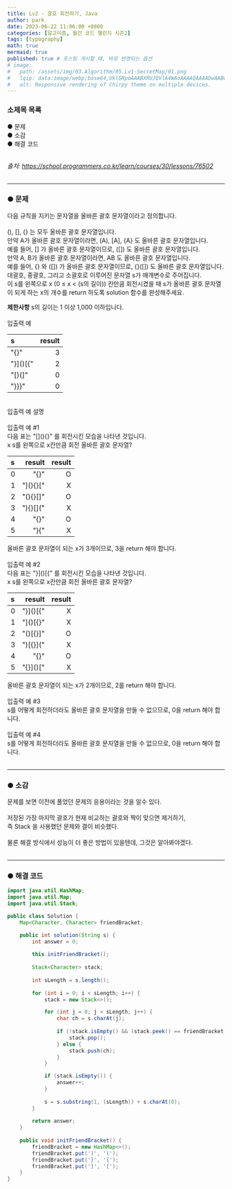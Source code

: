 ```yaml
---
title: Lv2 - 괄호 회전하기, Java
author: park
date: 2023-06-22 11:06:00 +0800
categories: [알고리즘, 월간 코드 챌린지 시즌2]
tags: [typography]
math: true
mermaid: true
published: true # 포스팅 개시할 때, 바로 반영되는 옵션
# image: 
#   path: /assets/img/03.Algorithm/05.Lv1-SecretMap/01.png
#   lqip: data:image/webp;base64,UklGRpoAAABXRUJQVlA4WAoAAAAQAAAADwAABwAAQUxQSDIAAAARL0AmbZurmr57yyIiqE8oiG0bejIYEQTgqiDA9vqnsUSI6H+oAERp2HZ65qP/VIAWAFZQOCBCAAAA8AEAnQEqEAAIAAVAfCWkAALp8sF8rgRgAP7o9FDvMCkMde9PK7euH5M1m6VWoDXf2FkP3BqV0ZYbO6NA/VFIAAAA
#   alt: Responsive rendering of Chirpy theme on multiple devices.
---
```


### 소제목 목록
● 문제<br/>
● 소감<br/>
● 해결 코드<br/>
<br/>

<i>출처: https://school.programmers.co.kr/learn/courses/30/lessons/76502</i><br/>
<br/>

---

### ● 문제

다음 규칙을 지키는 문자열을 올바른 괄호 문자열이라고 정의합니다.<br/>
<br/>
(), [], {} 는 모두 올바른 괄호 문자열입니다.<br/>
만약 A가 올바른 괄호 문자열이라면, (A), [A], {A} 도 올바른 괄호 문자열입니다.<br/>
예를 들어, [] 가 올바른 괄호 문자열이므로, ([]) 도 올바른 괄호 문자열입니다.<br/>
만약 A, B가 올바른 괄호 문자열이라면, AB 도 올바른 괄호 문자열입니다.<br/>
예를 들어, {} 와 ([]) 가 올바른 괄호 문자열이므로, {}([]) 도 올바른 괄호 문자열입니다.<br/>
대괄호, 중괄호, 그리고 소괄호로 이루어진 문자열 s가 매개변수로 주어집니다.<br/>
이 s를 왼쪽으로 x (0 ≤ x < (s의 길이)) 칸만큼 회전시켰을 때 s가 올바른 괄호 문자열이 되게 하는 x의 개수를 return 하도록 solution 함수를 완성해주세요.<br/>

<b>제한사항</b>
s의 길이는 1 이상 1,000 이하입니다.<br/>
<br/>
입출력 예<br/>

| s                       | result |
|:------------------------|--------:|
| "[](){}"                 | 3  |
| "}]()[{"                 | 2  |
| "[)(]"                   | 0  |
| "}}}"                    | 0  |

<br/>
입출력 예 설명<br/>
<br/>
입출력 예 #1<br/>
다음 표는 "[](){}" 를 회전시킨 모습을 나타낸 것입니다.<br/>
x	s를 왼쪽으로 x칸만큼 회전	올바른 괄호 문자열?<br/>

| s                       | result | result |
|:------------------------|--------:|--------:|
| 0                 | "[](){}"  | O  |
| 1                 | "](){}["  | X  |
| 2                   | "(){}[]"  | O  |
| 3                    | "){}[]("  | X  |
| 4                    | "{}[]()"  | O  |
| 5                    | "}[](){"  | X  |
올바른 괄호 문자열이 되는 x가 3개이므로, 3을 return 해야 합니다.<br/>
<br/>
입출력 예 #2<br/>
다음 표는 "}]()[{" 를 회전시킨 모습을 나타낸 것입니다.<br/>
x	s를 왼쪽으로 x칸만큼 회전	올바른 괄호 문자열?<br/>

| s                       | result | result |
|:------------------------|--------:|--------:| 
| 0                 | "}]()[{"  | X  |
| 1                 | "]()[{}"  | X  |
| 2                   | "()[{}]"  | O  |
| 3                    | ")[{}]("  | X  |
| 4                    | "[{}]()"  | O  |
| 5                    | "{}]()["  | X  |
올바른 괄호 문자열이 되는 x가 2개이므로, 2를 return 해야 합니다.<br/>
<br/>
입출력 예 #3<br/>
s를 어떻게 회전하더라도 올바른 괄호 문자열을 만들 수 없으므로, 0을 return 해야 합니다.<br/>
<br/>
입출력 예 #4<br/>
s를 어떻게 회전하더라도 올바른 괄호 문자열을 만들 수 없으므로, 0을 return 해야 합니다.<br/>
<br/>

---

### ● 소감

문제를 보면 이전에 풀었던 문제의 응용이라는 것을 알수 있다.<br/>
<br/>
저장된 가장 마지막 괄호가 현재 비교하는 괄호와 짝이 맞으면 제거하기,<br/>
즉 Stack 을 사용했던 문제와 결이 비슷했다.<br/>
<br/>
물론 해결 방식에서 성능이 더 좋은 방법이 있을텐데, 그것은 알아봐야겠다.<br/>
<br/>

---

### ● 해결 코드

```java
import java.util.HashMap;
import java.util.Map;
import java.util.Stack;

public class Solution {
    Map<Character, Character> friendBracket;

    public int solution(String s) {
        int answer = 0;
        
        this.initFriendBracket();
        
        Stack<Character> stack;
        
        int sLength = s.length();
        
        for (int i = 0; i < sLength; i++) {
            stack = new Stack<>();

            for (int j = 0; j < sLength; j++) {
                char ch = s.charAt(j);
                
                if (!stack.isEmpty() && (stack.peek() == friendBracket.get(ch))) {
                    stack.pop();
                } else {
                    stack.push(ch);
                }
            }

            if (stack.isEmpty()) {
                answer++;
            }
            
            s = s.substring(1, (sLength)) + s.charAt(0);
        }
        
        return answer;
    }
    
    public void initFriendBracket() {
        friendBracket = new HashMap<>();
        friendBracket.put(')', '(');
        friendBracket.put('}', '{');
        friendBracket.put(']', '[');
    }
}
```
